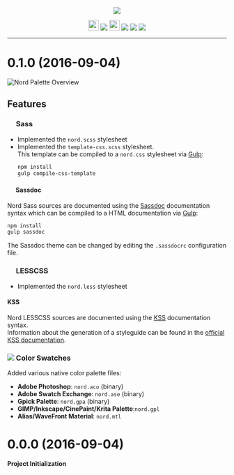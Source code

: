<p align="center"><img src="https://cdn.rawgit.com/arcticicestudio/nord/develop/src/assets/nord-logo-banner.svg"/></p>

<p align="center"><img src="https://assets-cdn.github.com/favicon.ico" width=24 height=24/> <a href="https://github.com/arcticicestudio/nord/releases/latest"><img src="https://img.shields.io/github/release/arcticicestudio/nord.svg"/></a> <img src="https://www.npmjs.com/static/images/touch-icons/favicon-32x32.png" width=24 height=24/> <a href="https://www.npmjs.com/package/nord"><img src="https://img.shields.io/npm/v/nord.svg"/></a> <a href="https://www.npmjs.com/package/nord"><img src="https://img.shields.io/npm/dt/nord.svg"/></a> <a href="https://www.npmjs.com/package/nord"><img src="https://img.shields.io/npm/dm/nord.svg"/></a></p>

---

# 0.1.0 (2016-09-04)
![Nord Palette Overview](https://cdn.rawgit.com/arcticicestudio/nord/develop/src/assets/nord-overview.svg)

## Features
### <img src="http://sass-lang.com/favicon.ico" width=16 height=16 /> Sass
  - Implemented the `nord.scss` stylesheet
  - Implemented the `template-css.scss` stylesheet.  
    This template can be compiled to a `nord.css` stylesheet via [Gulp][gulp]:
    ```sh
    npm install
    gulp compile-css-template
    ```

#### <img src="http://sassdoc.com/favicon.png" width=16 height=16 /> Sassdoc
Nord Sass sources are documented using the [Sassdoc][sassdoc] documentation syntax which can be compiled to a HTML documentation via [Gulp][gulp]:  
```sh
npm install
gulp sassdoc
```
The Sassdoc theme can be changed by editing the `.sassdocrc` configuration file.

### <img src="http://lesscss.org/public/ico/favicon.ico" width=16 height=16 /> LESSCSS
  - Implemented the `nord.less` stylesheet

#### KSS
Nord LESSCSS sources are documented using the [KSS](http://warpspire.com/kss) documentation syntax.  
Information about the generation of a styleguide can be found in the [official KSS documentation](http://warpspire.com/kss/styleguides).

### ![][icon-color-swatch] Color Swatches
Added various native color palette files: 
  - **Adobe Photoshop**: `nord.aco` (binary)
  - **Adobe Swatch Exchange**: `nord.ase`  (binary)
  - **Gpick Palette**: `nord.gpa`  (binary)
  - **GIMP/Inkscape/CinePaint/Krita Palette**:`nord.gpl`
  - **Alias/WaveFront Material**: `nord.mtl`

# 0.0.0 (2016-09-04)
**Project Initialization**

[icon-color-swatch]: https://cdn.rawgit.com/arcticicestudio/nord/develop/src/assets/icon-color-swatch.svg
[sassdoc]: http://sassdoc.com
[gulp]: http://gulpjs.com
